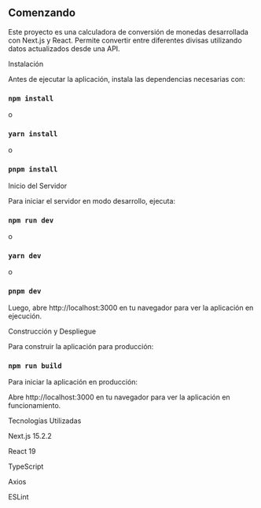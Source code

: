 ## Comenzando

Este proyecto es una calculadora de conversión de monedas desarrollada con Next.js y React. Permite convertir entre diferentes divisas utilizando datos actualizados desde una API.

Instalación

Antes de ejecutar la aplicación, instala las dependencias necesarias con:

### `npm install`

o

### `yarn install`

o

### `pnpm install`

Inicio del Servidor

Para iniciar el servidor en modo desarrollo, ejecuta:

### `npm run dev`

o

### `yarn dev`

o

### `pnpm dev`

Luego, abre http://localhost:3000 en tu navegador para ver la aplicación en ejecución.

Construcción y Despliegue

Para construir la aplicación para producción:

### `npm run build`

Para iniciar la aplicación en producción:

Abre http://localhost:3000 en tu navegador para ver la aplicación en funcionamiento.

Tecnologías Utilizadas

Next.js 15.2.2

React 19

TypeScript

Axios

ESLint
